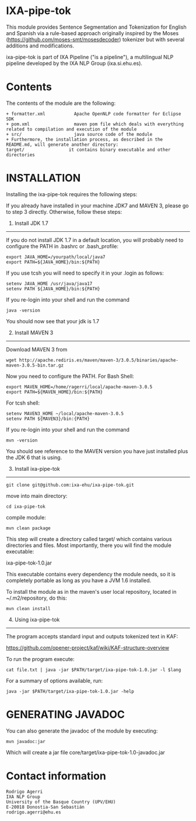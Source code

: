 IXA-pipe-tok
===============

This module provides Sentence Segmentation and Tokenization for English and Spanish via a
rule-based approach originally inspired by the Moses (https://github.com/moses-smt/mosesdecoder)
tokenizer but with several additions and modifications.

ixa-pipe-tok is part of IXA Pipeline ("is a pipeline"), a multilingual NLP pipeline developed by the IXA NLP Group (ixa.si.ehu.es).


Contents
========

The contents of the module are the following:

    + formatter.xml           Apache OpenNLP code formatter for Eclipse SDK
    + pom.xml                 maven pom file which deals with everything related to compilation and execution of the module
    + src/                    java source code of the module
    + Furthermore, the installation process, as described in the README.md, will generate another directory:
    target/                 it contains binary executable and other directories


INSTALLATION
============

Installing the ixa-pipe-tok requires the following steps:

If you already have installed in your machine JDK7 and MAVEN 3, please go to step 3
directly. Otherwise, follow these steps:

1. Install JDK 1.7
-------------------

If you do not install JDK 1.7 in a default location, you will probably need to configure the PATH in .bashrc or .bash_profile:

````shell
export JAVA_HOME=/yourpath/local/java7
export PATH=${JAVA_HOME}/bin:${PATH}
````

If you use tcsh you will need to specify it in your .login as follows:

````shell
setenv JAVA_HOME /usr/java/java17
setenv PATH ${JAVA_HOME}/bin:${PATH}
````

If you re-login into your shell and run the command

````shell
java -version
````

You should now see that your jdk is 1.7

2. Install MAVEN 3
------------------

Download MAVEN 3 from

````shell
wget http://apache.rediris.es/maven/maven-3/3.0.5/binaries/apache-maven-3.0.5-bin.tar.gz
````

Now you need to configure the PATH. For Bash Shell:

````shell
export MAVEN_HOME=/home/ragerri/local/apache-maven-3.0.5
export PATH=${MAVEN_HOME}/bin:${PATH}
````

For tcsh shell:

````shell
setenv MAVEN3_HOME ~/local/apache-maven-3.0.5
setenv PATH ${MAVEN3}/bin:{PATH}
````

If you re-login into your shell and run the command

````shell
mvn -version
````

You should see reference to the MAVEN version you have just installed plus the JDK 6 that is using.

3. Install ixa-pipe-tok
-----------------------

````shell
git clone git@github.com:ixa-ehu/ixa-pipe-tok.git
````

move into main directory:

````shell
cd ixa-pipe-tok
````
compile module:

````shell
mvn clean package
````

This step will create a directory called target/ which contains various directories and files.
Most importantly, there you will find the module executable:

ixa-pipe-tok-1.0.jar

This executable contains every dependency the module needs, so it is completely portable as long
as you have a JVM 1.6 installed.

To install the module as in the maven's user local repository, located in ~/.m2/repository, do this:

````shell
mvn clean install
````

4. Using ixa-pipe-tok
---------------------

The program accepts standard input and outputs tokenized text in KAF:

https://github.com/opener-project/kaf/wiki/KAF-structure-overview

To run the program execute:

````shell
cat file.txt | java -jar $PATH/target/ixa-pipe-tok-1.0.jar -l $lang
````

For a summary of options available, run:

````shell
java -jar $PATH/target/ixa-pipe-tok-1.0.jar -help
````

GENERATING JAVADOC
==================

You can also generate the javadoc of the module by executing:

````shell
mvn javadoc:jar
````

Which will create a jar file core/target/ixa-pipe-tok-1.0-javadoc.jar


Contact information
===================

````shell
Rodrigo Agerri
IXA NLP Group
University of the Basque Country (UPV/EHU)
E-20018 Donostia-San Sebastián
rodrigo.agerri@ehu.es
````


